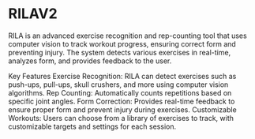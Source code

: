 # RILAV2

RILA is an advanced exercise recognition and rep-counting tool that uses computer vision to track workout progress, ensuring correct form and preventing injury. The system detects various exercises in real-time, analyzes form, and provides feedback to the user.

Key Features
Exercise Recognition: RILA can detect exercises such as push-ups, pull-ups, skull crushers, and more using computer vision algorithms.
Rep Counting: Automatically counts repetitions based on specific joint angles.
Form Correction: Provides real-time feedback to ensure proper form and prevent injury during exercises.
Customizable Workouts: Users can choose from a library of exercises to track, with customizable targets and settings for each session.
